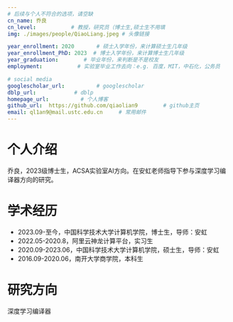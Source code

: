 ```yaml
---
# 后续与个人不符合的选项，请空缺
cn_name: 乔良
cn_level:           # 教授，研究员（博士生,硕士生不用填
img: ./images/people/QiaoLiang.jpeg # 头像链接

year_enrollment: 2020       # 硕士入学年份，来计算硕士生几年级
year_enrollment_PhD: 2023  # 博士入学年份，来计算博士生几年级
year_graduation:        # 毕业年份，来判断是不是校友
employment:           # 实验室毕业工作去向：e.g. 百度，MIT，中石化，公务员

# social media
googlescholar_url:          # googlescholar
dblp_url:            # dblp
homepage_url:          # 个人博客
github_url:  https://github.com/qiaolian9        # github主页
email: ql1an9@mail.ustc.edu.cn     # 常用邮件
---
```

# 个人介绍

乔良，2023级博士生，ACSA实验室AI方向。在安虹老师指导下参与深度学习编译器方向的研究。

# 学术经历

* 2023.09-至今，中国科学技术大学计算机学院，博士生，导师：安虹
* 2022.05-2020.8，阿里云神龙计算平台，实习生
* 2020.09-2023.06，中国科学技术大学计算机学院，硕士生，导师：安虹
* 2016.09-2020.06，南开大学商学院，本科生

# 研究方向

深度学习编译器